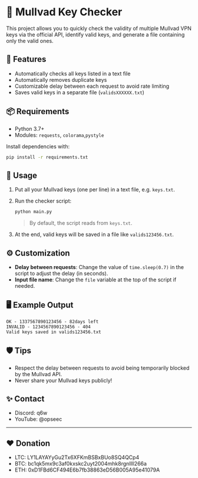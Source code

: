 # 🔑 Mullvad Key Checker

This project allows you to quickly check the validity of multiple Mullvad VPN keys via the official API, identify valid keys, and generate a file containing only the valid ones.

## 🚀 Features
- Automatically checks all keys listed in a text file
- Automatically removes duplicate keys
- Customizable delay between each request to avoid rate limiting
- Saves valid keys in a separate file (`validsXXXXXX.txt`)

## 📦 Requirements
- Python 3.7+
- Modules: `requests`, `colorama`,`pystyle`

Install dependencies with:
```bash
pip install -r requirements.txt
```

## 📝 Usage
1. Put all your Mullvad keys (one per line) in a text file, e.g. `keys.txt`.
2. Run the checker script:
   ```bash
   python main.py
   ```
   > By default, the script reads from `keys.txt`.

3. At the end, valid keys will be saved in a file like `valids123456.txt`.

## ⚙️ Customization
- **Delay between requests**: Change the value of `time.sleep(0.7)` in the script to adjust the delay (in seconds).
- **Input file name**: Change the `file` variable at the top of the script if needed.

## 🖥️ Example Output
```
OK - 1337567890123456 - 82days left
INVALID - 1234567890123456 - 404
Valid keys saved in valids123456.txt
```

## 🛡️ Tips
- Respect the delay between requests to avoid being temporarily blocked by the Mullvad API.
- Never share your Mullvad keys publicly!

## ✨ Contact
- Discord: q6w
- YouTube: @opseec

---
## ❤️ Donation
- LTC: LY1LAYAYyGu2Tx6XFKmBSBxBUo8SQ4QCp4
- BTC: bc1qk5mx9c3af0kxskc2uyt2004mhk8rgnllll266a
- ETH: 0xD1FBd6CF494E6b7fb38863eD56B005A95e41079A

